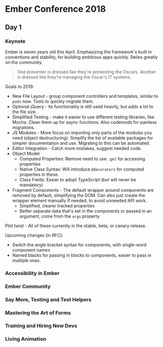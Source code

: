 # Ember Conference 2018
## Day 1

### Keynote

Ember is seven years old this April. Emphasizing the framework's built in conventions and stability, for building ambitious apps quickly. Relies greatly on the community.

> One presenter is dressed like they're presenting the Oscars. Another is dressed like they're managing the Oscar's IT systems.

Goals to 2019:

* New File Layout - group component controllers and templates, similar to `pods` now. Tools to quickly migrate them.
* Optional jQuery - its functionality is still used heavily, but adds a lot to the file size.
* Simplified Testing - make it easier to use different testing libraries, like Mocha. Clean them up for async functions. Also codemods for painless migrations.
* JS Modules - More focus on importing only parts of the modules you need (object destructuring). Simplify the list of available packages for simpler documentation and use. Migrating to this can be automated.
* Editor Integration - Catch more mistakes, suggest needed code.
* Object Model
    - Computed Properties: Remove need to use `.get` for accessing properties
    - Native Class Syntax: Will introduce `@decorators` for computed properties in these.
    - Class Fields: Easier to adopt TypeScript (but will never be mandatory)
* Fragment Components - The default wrapper around components are removed by default, simplifying the DOM. Can also just create the wrapper element manually if needed, to avoid unneeded API work.
    - Simplified, clearer tracked properties
    - Better separate data that's set in the components or passed in an argument, come from the `args` property

Plot twist - All of these currently in the stable, beta, or canary release.

Upcoming changes (in RFC):

* Switch the angle bracket syntax for components, with single-word component names
* Named blacks for passing in blocks to components, easier to pass in multiple ones.

### Accessibility in Ember


### Ember Community


### Say More, Testing and Test Helpers


### Mastering the Art of Forms


### Training and Hiring New Devs


### Living Animation